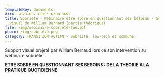 ```yaml
---
templateKey: documents
date: 2023-03-16T15:16:00.569Z
title: Sobriété - Webinaire être sobre en questionnant ses besoins - Support
  visuel de William Bernaud (partie théorique)
file: /img/webinaire-sobriété-fne.pdf
photo: /img/sobriété.png
category: TRANSITION ACTION - Sobriété, low-tech et communs
---
```

Support visuel projeté par William Bernaud lors de son intervention au webinaire sobriété :

**ETRE SOBRE EN QUESTIONNANT SES BESOINS : DE LA THEORIE A LA PRATIQUE QUOTIDIENNE**
